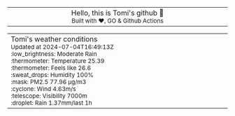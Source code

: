 
<div align="center">
<table>
<tbody>
<td align="center">
<img width="2000" height="0"><br>
Hello, this is Tomi's github 👋<br>
<sup>Built with ❤️, GO & Github Actions</sup><br>
<img width="2000" height="0">
</td>
</tbody>
</table>
</div>
<table>
<tbody>
<td align="left">
<img width="2000" height="0"><br>
Tomi's weather conditions<br>
<sup>Updated at 2024-07-04T16:49:13Z</sup><br>
<sup>:low_brightness: Moderate Rain</sup><br>
<sup>:thermometer: Temperature 25.39 </sup><br>
<sup>:thermometer: Feels like 26.6</sup><br>
<sup>:sweat_drops: Humidity 100%</sup><br>
<sup>:mask: PM2.5 77.96 μg/m3</sup><br>
<sup>:cyclone: Wind 4.63m/s </sup><br>
<sup>:telescope: Visibility 7000m </sup><br>
<sup>:droplet: Rain 1.37mm/last 1h </sup><br>
<img width="2000" height="0">
</td>
<td align="left">
<img width="2000" height="0"><br>
<br>
<img width="2000" height="0">
</td>
</tbody>
</table>
</div>
    